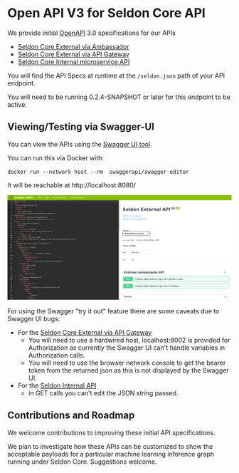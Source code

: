 # Open API V3 for Seldon Core API

We provide initial [OpenAPI](https://www.openapis.org/) 3.0 specifications for our APIs

 * [Seldon Core External via Ambassador](engine.oas3.json)
 * [Seldon Core External via API Gateway](apife.oas3.json)
 * [Seldon Core Internal microservice API](wrapper.oas3.json)

You will find the API Specs at runtime at the ```/seldon.json``` path of your API endpoint.

You will need to be running 0.2.4-SNAPSHOT or later for this endpoint to be active.

## Viewing/Testing via Swagger-UI

You can view the APIs using the [Swagger UI tool](https://swagger.io/tools/swagger-ui/).

You can run this via Docker with:

```
docker run --network host --rm  swaggerapi/swagger-editor
```

It will be reachable at http://localhost:8080/

![swagger-ui-ambassador](./swagger-ui-ambassador.png)

For using the Swagger "try it out" feature there are some caveats due to Swagger UI bugs:

 * For the [Seldon Core External via API Gateway](apife.oas3.json)
     * You will need to use a hardwired host, localhost:8002 is provided for Authorization as currently the Swagger UI can't handle variables in Authorization calls.
     * You will need to use the browser network console to get the bearer token from the returned json as this is not displayed by the Swagger UI.
 * For the [Seldon Internal API](wrapper.oas3.json)
     * in GET calls you can't edit the JSON string passed.


## Contributions and Roadmap

We welcome contributions to improving these initial API specifications.

We plan to investigate how these APIs can be customized to show the acceptable payloads for a particular machine learning inference graph running under Seldon Core. Suggestions welcome.


